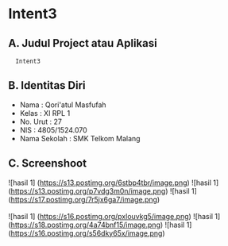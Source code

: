 # Intent3

## A. Judul Project atau Aplikasi
      Intent3

## B. Identitas Diri
   - Nama          : Qori'atul Masfufah
   - Kelas         : XI RPL 1
   - No. Urut      : 27
   - NIS           : 4805/1524.070
   - Nama Sekolah  : SMK Telkom Malang

## C. Screenshoot
   ![hasil 1] (https://s13.postimg.org/6stbp4tbr/image.png)
   ![hasil 1] (https://s13.postimg.org/p7vdg3m0n/image.png)
   ![hasil 1] (https://s17.postimg.org/7r5jx6ga7/image.png)
<br><br>
   ![hasil 1] (https://s16.postimg.org/pxlouvkg5/image.png)
   ![hasil 1] (https://s18.postimg.org/4a74bnf15/image.png)
   ![hasil 1] (https://s16.postimg.org/s56dky65x/image.png)
